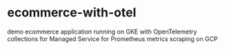 # ecommerce-with-otel
demo ecommerce application running on GKE with OpenTelemetry collections for Managed Service for Prometheus metrics scraping on GCP
